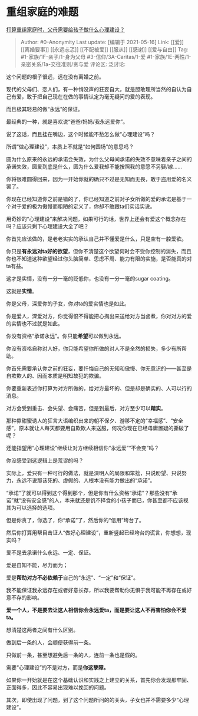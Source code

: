 # 重组家庭的难题
[打算重组家庭时，父母需要给孩子做什么心理建设？](https://www.zhihu.com/question/438987171/answer/1678525490)

> Author: #0-Anonymity
> Last update: [编辑于 2021-05-16]
> Link: [[爱]] [[离婚要事]] [[永远忐忑]] [[不配被爱]] [[服从]] [[感谢]] [[爱与自由]]
> Tag: #1-家族/1F-亲子/1-身为父母 #3-信仰/3A-Caritas/1-爱 #1-家族/1E-两性/1-亲密关系/1a-交往准则/贪与爱
> 评论区:
> 泛讨论:

这个问题的根子很远，远在没有离婚之前。

现代的父母们、恋人们，有一种悄没声的狂妄自大，就是胆敢理所当然的自认为自己有爱，敢于把自己现在在做的事情认定为毫无疑问的爱的表现。

而且极其轻易的做“永远”的保证。

最经典的一种，就是喜欢说“爸爸/妈妈/我永远爱你”。

说了这话，而且挂在嘴边，这个时候能不愁怎么做“心理建设”吗？

所谓“做心理建设”，本质上不就是“如何圆场”的意思吗？

圆为什么原来的永远的承诺会失效，为什么父母间承诺的失效不意味着亲子之间的承诺失效，圆爱到底是什么，圆为什么爱我却不能按照我的意愿不另娶/嫁……

你将很难圆得回来，因为一开始你就的确只不过是无知而无畏，敢于盗用爱的名义罢了。

你现在已经知道你之前是错的了，你已经知道之前对子女所做的爱的承诺是基于一个对于爱的极为傲慢而粗陋的定义了，你却不敢跟ta们实话实说。

用奇妙的“心理建设”来解决问题，如果可行的话，世界上还会有爱这个概念存在吗？应该只剩下心理建设大全了吧？

你首先应该做的，是老老实实的承认自己并不懂爱是什么，只是空有一腔爱欲。

你只是**有永远对ta好的欲望**，但你不清楚这个欲望何时会不受你控制的消失，而且你也不知道这种欲望经过你头脑简单、思虑不周、能力有限的实施，是否能真的对ta有益。

这才是实情，没有一分一毫的贬低你，也没有一分一毫的sugar coating。

这就是**实情**。

你是父母，深爱你的子女，你对ta的爱实情也是如此。

你是爱人，深爱对方，你觉得恨不得能把心掏出来送给对方当卤煮，你对对方的爱的实情也不过就是如此。

你没有资格“承诺永远”。你只能**希望**可以做到永远。

你没有资格自称对人好，你只能希望你所做的对人不是全然的损失，多少有所帮助。

你首先需要承认你之前的狂妄，要忏悔自己的无知和傲慢、你无意识的——甚至是自欺欺人的、因而本质是明知故犯的欺骗。

你要重新表述你打算为对方所做的，给对方最坏的、但是却是确实的、人可以行的消息。

对方会受到重击、会失望、会痛苦，但是到最后，对方至少可以**踏实**。

那种靠甜蜜诱人的狂言大语编织出来的朝不保夕、游移不定的“幸福感”、“安全感”，原本就让人每天都要用自欺欺人来送服，何况你现在已经毋庸置疑的撕破了呢？

还能指望用“心理建设”继续让对方继续相信你“永远爱”“不会变”吗？

你没感受到这逻辑上是荒谬的吗？

实际上，爱只有一种可行的做法，就是深明人的局限和笨拙，只说盼望、只说努力，永远不说那该死的、虚假的、人根本没有能力做出的“承诺”。

“承诺”了就可以得到这个得到那个，但是你有什么资格“承诺”？那些没有“承诺”就“没有安全感”的人，本来就还是饥不择食的小孩子而已，你甚至都不应该视其为可以选择的选项。

但是你贪了，你选了，你“承诺”了，然后你的“信用”垮台了。

然后你打算用帮目击证人“做好心理建设”，重新竖起已经垮台的谎言，你想想，现实吗？

爱不是去承诺什么永远、一定、保证。

爱是自知不能，尽力而为；

爱是**帮助对方不必依赖于**自己的“永远”、“一定”和“保证”。

我不能保证我永远存在或者好意长存，所以我要帮助你无惧于我可能不再存在或好意不存的影响。

**爱一个人，不是要去让这人相信你会永远爱ta，而是要让这人不再害怕你会不爱ta。**

想清楚这两者之间有什么区别。

做到后一条的人，会顺便获得前一条。

只做前一条，甚至想避免后一条的人，连前一条也是假的。

需要“心理建设”的不是对方，而是**你这孽障。**

如果你一开始就是在这个基础认识和实践之上建立的关系，首先你会发现那牢固、正面得多，因此不容易出现难以挽回的问题。

其次，即使出现了问题，到了这个问题所问的的关头，子女也并不需要多少“心理建设”。
